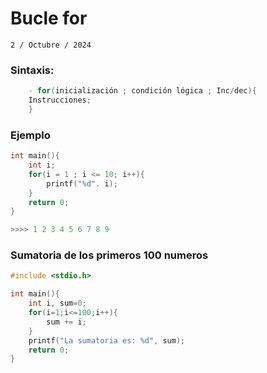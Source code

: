 # Bucle for
`2 / Octubre / 2024`

### Sintaxis:

```C
    - for(inicialización ; condición lógica ; Inc/dec){
    Instrucciones;
    }
```

### Ejemplo
```C
int main(){
    int i;
    for(i = 1 ; i <= 10; i++){
        printf("%d". i);
    }
    return 0;
}

>>>> 1 2 3 4 5 6 7 8 9
```
### Sumatoria de los primeros 100 numeros
```C
#include <stdio.h>

int main(){
    int i, sum=0;
    for(i=1;i<=100;i++){
        sum += i;
    }
    printf("La sumatoria es: %d", sum);
    return 0;
}
```